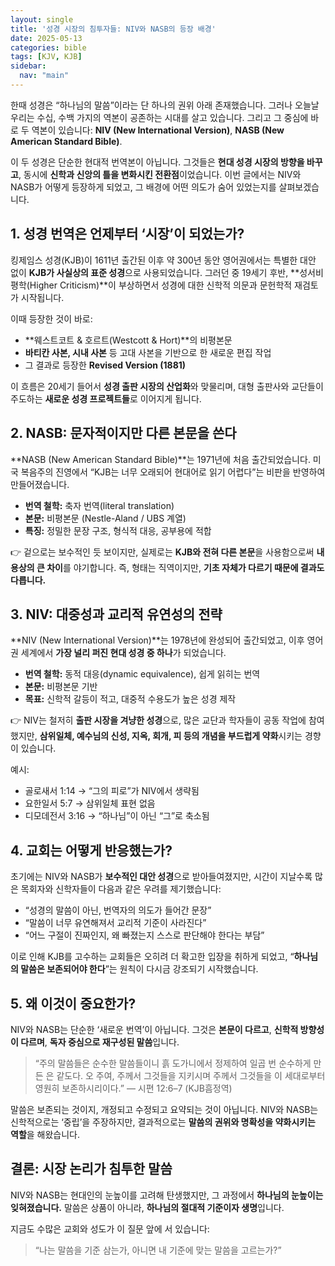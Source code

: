 ```yaml
---
layout: single
title: '성경 시장의 침투자들: NIV와 NASB의 등장 배경'
date: 2025-05-13
categories: bible
tags: [KJV, KJB]
sidebar:
  nav: "main"
---
```


한때 성경은 “하나님의 말씀”이라는 단 하나의 권위 아래 존재했습니다. 그러나 오늘날 우리는 수십, 수백 가지의 역본이 공존하는 시대를 살고 있습니다. 그리고 그 중심에 바로 두 역본이 있습니다: **NIV (New International Version)**, **NASB (New American Standard Bible)**.

이 두 성경은 단순한 현대적 번역본이 아닙니다. 그것들은 **현대 성경 시장의 방향을 바꾸고**, 동시에 **신학과 신앙의 틀을 변화시킨 전환점**이었습니다. 이번 글에서는 NIV와 NASB가 어떻게 등장하게 되었고, 그 배경에 어떤 의도가 숨어 있었는지를 살펴보겠습니다.

## 1. 성경 번역은 언제부터 ‘시장’이 되었는가?

킹제임스 성경(KJB)이 1611년 출간된 이후 약 300년 동안 영어권에서는 특별한 대안 없이 **KJB가 사실상의 표준 성경**으로 사용되었습니다. 그러던 중 19세기 후반, **성서비평학(Higher Criticism)**이 부상하면서 성경에 대한 신학적 의문과 문헌학적 재검토가 시작됩니다.

이때 등장한 것이 바로:

* **웨스트코트 & 호르트(Westcott & Hort)**의 비평본문
* **바티칸 사본, 시내 사본** 등 고대 사본을 기반으로 한 새로운 편집 작업
* 그 결과로 등장한 **Revised Version (1881)**

이 흐름은 20세기 들어서 **성경 출판 시장의 산업화**와 맞물리며, 대형 출판사와 교단들이 주도하는 **새로운 성경 프로젝트들**로 이어지게 됩니다.

## 2. NASB: 문자적이지만 다른 본문을 쓴다

**NASB (New American Standard Bible)**는 1971년에 처음 출간되었습니다. 미국 복음주의 진영에서 “KJB는 너무 오래되어 현대어로 읽기 어렵다”는 비판을 반영하여 만들어졌습니다.

* **번역 철학:** 축자 번역(literal translation)
* **본문:** 비평본문 (Nestle-Aland / UBS 계열)
* **특징:** 정밀한 문장 구조, 형식적 대응, 공부용에 적합

👉 겉으로는 보수적인 듯 보이지만, 실제로는 **KJB와 전혀 다른 본문**을 사용함으로써 **내용상의 큰 차이**를 야기합니다. 즉, 형태는 직역이지만, **기초 자체가 다르기 때문에 결과도 다릅니다.**

## 3. NIV: 대중성과 교리적 유연성의 전략

**NIV (New International Version)**는 1978년에 완성되어 출간되었고, 이후 영어권 세계에서 **가장 널리 퍼진 현대 성경 중 하나**가 되었습니다.

* **번역 철학:** 동적 대응(dynamic equivalence), 쉽게 읽히는 번역
* **본문:** 비평본문 기반
* **목표:** 신학적 갈등이 적고, 대중적 수용도가 높은 성경 제작

👉 NIV는 철저히 **출판 시장을 겨냥한 성경**으로, 많은 교단과 학자들이 공동 작업에 참여했지만, **삼위일체, 예수님의 신성, 지옥, 회개, 피 등의 개념을 부드럽게 약화**시키는 경향이 있습니다.

예시:

* 골로새서 1:14 → “그의 피로”가 NIV에서 생략됨
* 요한일서 5:7 → 삼위일체 표현 없음
* 디모데전서 3:16 → “하나님”이 아닌 “그”로 축소됨

## 4. 교회는 어떻게 반응했는가?

초기에는 NIV와 NASB가 **보수적인 대안 성경**으로 받아들여졌지만, 시간이 지날수록 많은 목회자와 신학자들이 다음과 같은 우려를 제기했습니다:

* “성경의 말씀이 아닌, 번역자의 의도가 들어간 문장”
* “말씀이 너무 유연해져서 교리적 기준이 사라진다”
* “어느 구절이 진짜인지, 왜 빠졌는지 스스로 판단해야 한다는 부담”

이로 인해 KJB를 고수하는 교회들은 오히려 더 확고한 입장을 취하게 되었고, “**하나님의 말씀은 보존되어야 한다**”는 원칙이 다시금 강조되기 시작했습니다.

## 5. 왜 이것이 중요한가?

NIV와 NASB는 단순한 ‘새로운 번역’이 아닙니다.
그것은 **본문이 다르고**, **신학적 방향성이 다르며**, **독자 중심으로 재구성된 말씀**입니다.

> “주의 말씀들은 순수한 말씀들이니 흙 도가니에서 정제하여 일곱 번 순수하게 만든 은 같도다. 오 주여, 주께서 그것들을 지키시며 주께서 그것들을 이 세대로부터 영원히 보존하시리이다.”
> — 시편 12:6–7 (KJB흠정역)

말씀은 보존되는 것이지, 개정되고 수정되고 요약되는 것이 아닙니다.
NIV와 NASB는 신학적으로는 ‘중립’을 주장하지만, 결과적으로는 **말씀의 권위와 명확성을 약화시키는 역할**을 해왔습니다.

## 결론: 시장 논리가 침투한 말씀

NIV와 NASB는 현대인의 눈높이를 고려해 탄생했지만, 그 과정에서 **하나님의 눈높이는 잊혀졌습니다.**
말씀은 상품이 아니라, **하나님의 절대적 기준이자 생명**입니다.

지금도 수많은 교회와 성도가 이 질문 앞에 서 있습니다:

> “나는 말씀을 기준 삼는가,
> 아니면 내 기준에 맞는 말씀을 고르는가?”
